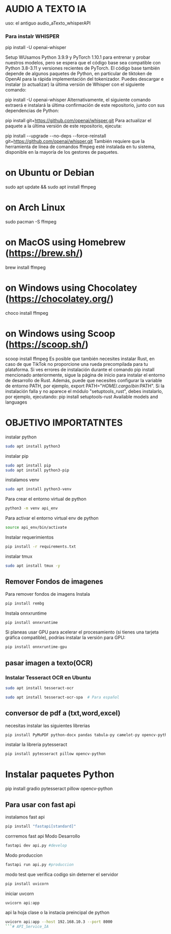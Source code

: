 # AUDIO A TEXTO IA 
uso: el antiguo audio_aTexto_whisperAPI

### Para instalr WHISPER
pip install -U openai-whisper

Setup
WUsamos Python 3.9.9 y PyTorch 1.10.1 para entrenar y probar nuestros modelos, pero se espera que el código base sea compatible con Python 3.8-3.11 y versiones recientes de PyTorch. El código base también depende de algunos paquetes de Python, en particular de tiktoken de OpenAI para la rápida implementación del tokenizador. Puedes descargar e instalar (o actualizar) la última versión de Whisper con el siguiente comando:

pip install -U openai-whisper
Alternativamente, el siguiente comando extraerá e instalará la última confirmación de este repositorio, junto con sus dependencias de Python:

pip install git+https://github.com/openai/whisper.git
Para actualizar el paquete a la última versión de este repositorio, ejecuta:

pip install --upgrade --no-deps --force-reinstall git+https://github.com/openai/whisper.git
También requiere que la herramienta de línea de comandos ffmpeg esté instalada en tu sistema, disponible en la mayoría de los gestores de paquetes.

# on Ubuntu or Debian
sudo apt update && sudo apt install ffmpeg

# on Arch Linux
sudo pacman -S ffmpeg

# on MacOS using Homebrew (https://brew.sh/)
brew install ffmpeg

# on Windows using Chocolatey (https://chocolatey.org/)
choco install ffmpeg

# on Windows using Scoop (https://scoop.sh/)
scoop install ffmpeg
Es posible que también necesites instalar Rust, en caso de que TikTok no proporcione una rueda precompilada para tu plataforma. Si ves errores de instalación durante el comando pip install mencionado anteriormente, sigue la página de inicio para instalar el entorno de desarrollo de Rust. Además, puede que necesites configurar la variable de entorno PATH, por ejemplo, export PATH="$HOME/.cargo/bin:$PATH". Si la instalación falla y no aparece el módulo "setuptools_rust", debes instalarlo, por ejemplo, ejecutando:
pip install setuptools-rust
Available models and languages

# OBJETIVO IMPORTATNTES
instalar python
```bash
sudo apt install python3
```
instalar pip
```bash
sudo apt install pip
sudo apt install python3-pip
```
instalamos venv
```bash
sudo apt install python3-venv
```
Para crear el entorno virtual de python
```bash
python3 -m venv api_env
```
Para activar el entorno virtual env de python
```bash
source api_env/bin/activate
```
Instalar requerimientos
```bash
pip install -r requirements.txt
```
instalar tmux
```bash
sudo apt install tmux -y
```

## Remover Fondos de imagenes
Para remover fondos de imagens
Instala 
```bash
pip install rembg
```
Instala onnxruntime
```bash
pip install onnxruntime
```
Si planeas usar GPU para acelerar el procesamiento (si tienes una tarjeta gráfica compatible), podrías instalar la versión para GPU:
```bash
pip install onnxruntime-gpu
```

## pasar imagen a texto(OCR)
### Instalar Tesseract OCR en Ubuntu

```bash
sudo apt install tesseract-ocr
```
```bash
sudo apt install tesseract-ocr-spa  # Para español
```

## conversor de pdf a (txt,word,excel)
necesitas instalar las siguientes librerias
```bash
pip install PyMuPDF python-docx pandas tabula-py camelot-py opencv-python Pillow
```


instalar la libreria pytesseract
```bash
pip install pytesseract pillow opencv-python
```

# Instalar paquetes Python
pip install gradio pytesseract pillow opencv-python
## Para usar con fast api

instalamos fast api
```bash
pip install "fastapi[standard]"
```
corrremos fast api
Modo Desarrollo
```bash
fastapi dev api.py #develop
```
Modo produccion
```bash
fastapi run api.py #produccion
```

modo test que verifica codigo sin deterner el servidor
```bash
pip install uvicorn
```
iniciar uvcorn
```bash
uvicorn api:app
```
api la hoja clase o la instacia preincipal de python
```bash
uvicorn api:app --host 192.168.10.3 --port 8000
```# API_Service_IA
